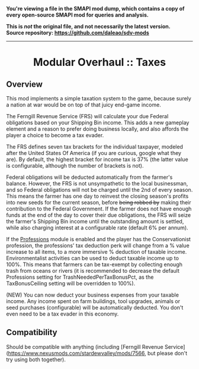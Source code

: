 **You're viewing a file in the SMAPI mod dump, which contains a copy of every open-source SMAPI mod
for queries and analysis.**

**This is _not_ the original file, and not necessarily the latest version.**  
**Source repository: https://github.com/daleao/sdv-mods**

----

<div align="center">

# Modular Overhaul :: Taxes

</div>

## Overview

This mod implements a simple taxation system to the game, because surely a nation at war would be on top of that juicy end-game income.

The Ferngill Revenue Service (FRS) will calculate your due Federal obligations based on your Shipping Bin income. This adds a new gameplay element and a reason to prefer doing business locally, and also affords the player a choice to become a tax evader.

The FRS defines seven tax brackets for the individual taxpayer, modeled after the United States Of America (if you are curious, google what they are). By default, the highest bracket for income tax is 37% (the latter value is configurable, although the number of brackets is not).

Federal obligations will be deducted automatically from the farmer's balance. However, the FRS is not unsympathetic to the local businessman, and so Federal obligations will not be charged until the 2nd of every season. This means the farmer has one day to reinvest the closing season's profits into new seeds for the current season, before ~~being robbed by~~ making their contribution to the Federal Government. If the farmer does not have enough funds at the end of the day to cover their due obligations, the FRS will seize the farmer's Shipping Bin income until the outstanding amount is settled, while also charging interest at a configurable rate (default 6% per annum).

If the [Professions](../Professions) module is enabled and the player has the Conservationist profession, the professions' tax deduction perk will change from a % value increase to all items, to a more immersive % deduction of taxable income. Environmentalist activities can be used to deduct taxable income up to 100%. This means that farmers can be tax-exempt by collecting enough trash from oceans or rivers (it is recommended to decrease the default Professions setting for TrashNeededPerTaxBonusPct, as the TaxBonusCeiling setting will be overridden to 100%).

(NEW) You can now deduct your business expenses from your taxable income. Any income spent on farm buildings, tool upgrades, animals or seed purchases (configurable) will be automatically deducted. You don't even need to be a tax evader in this economy.

## Compatibility

Should be compatible with anything (including [Ferngill Revenue Service](https://www.nexusmods.com/stardewvalley/mods/7566, but please don't try using both together).
